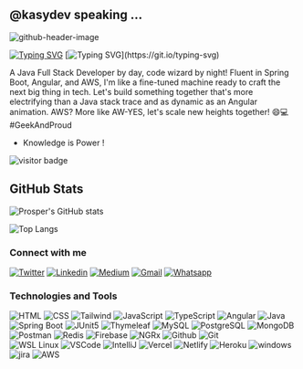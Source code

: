## @kasydev speaking ...

![github-header-image](https://github.com/kasydev/kasydev/assets/125959390/5354fa25-95b9-4888-afeb-6e003c952a58)

[![Typing SVG](https://readme-typing-svg.demolab.com?font=Fira+Code&pause=1000&color=00FFFF&random=false&width=435&lines=Hi+there!+my+name+is+Prosper+Collins)](https://git.io/typing-svg)
[![Typing SVG](https://readme-typing-svg.demolab.com?font=Fira+Code&pause=1000&color=00FFFF&random=false&width=435&lines=,+welcome+to+my+README.)](https://git.io/typing-svg)

A Java Full Stack Developer by day, code wizard by night! Fluent in Spring Boot, Angular, and AWS, I'm like a fine-tuned machine ready to craft the next big thing in tech. Let's build something together that's more electrifying than a Java stack trace and as dynamic as an Angular animation. AWS? More like AW-YES, let's scale new heights together! 😄💻 #GeekAndProud

- Knowledge is Power !
  
![visitor badge](https://visitor-badge.laobi.icu/badge?page_id=kasydev.visitor-badge)

## GitHub Stats
![Prosper's GitHub stats](https://github-readme-stats.vercel.app/api?username=kasydev&show_icons=true&theme=radical)

![Top Langs](https://github-readme-stats.vercel.app/api/top-langs/?username=kasydev&layout=compact)



### Connect with me 

 [![Twitter](https://img.shields.io/badge/Twitter-1DA1F2?style=for-the-badge&logo=twitter&logoColor=white)](https://twitter.com/kasydev) [![Linkedin](https://img.shields.io/badge/LinkedIn-0A66C2.svg?style=for-the-badge&logo=LinkedIn&logoColor=white)](https://www.linkedin.com/in/prosper-collins-919b9a191/) [![Medium](https://img.shields.io/badge/Medium-12100E?style=for-the-badge&logo=medium&logoColor=white)](https://medium.com/@kasydev) [![Gmail](https://img.shields.io/badge/Gmail-D14836?style=for-the-badge&logo=gmail&logoColor=white)](https://mail.google.com/mail/u/prospercollins19@gmail.com)  [![Whatsapp](https://img.shields.io/badge/WhatsApp-25D366?style=for-the-badge&logo=whatsapp&logoColor=white)](https://wa.me/08034206320)



  
### Technologies and Tools

 ![HTML](https://img.shields.io/badge/HTML5-E34F26?style=for-the-badge&logo=html5&logoColor=white) 
 ![CSS](https://img.shields.io/badge/CSS3-1572B6?style=for-the-badge&logo=css3&logoColor=white)
 ![Tailwind](https://img.shields.io/badge/Tailwind_CSS-38B2AC?style=for-the-badge&logo=tailwind-css&logoColor=white)
 ![JavaScript](https://img.shields.io/badge/JavaScript-323330?style=for-the-badge&logo=javascript&logoColor=F7DF1E)
 ![TypeScript](https://img.shields.io/badge/TypeScript-3178C6.svg?style=for-the-badge&logo=TypeScript&logoColor=white)
 ![Angular](https://img.shields.io/badge/Angular-0F0F11.svg?style=for-the-badge&logo=Angular&logoColor=white)
 ![Java](https://img.shields.io/badge/Java-ED8B00?style=for-the-badge&logo=java&logoColor=white)
 ![Spring Boot](https://img.shields.io/badge/Spring%20Boot-6DB33F.svg?style=for-the-badge&logo=Spring-Boot&logoColor=white)
 ![JUnit5](https://img.shields.io/badge/JUnit5-25A162.svg?style=for-the-badge&logo=JUnit5&logoColor=white)
 ![Thymeleaf](https://img.shields.io/badge/Thymeleaf-005F0F.svg?style=for-the-badge&logo=Thymeleaf&logoColor=white)
 ![MySQL](https://img.shields.io/badge/MySQL-4479A1.svg?style=for-the-badge&logo=MySQL&logoColor=white)
 ![PostgreSQL](https://img.shields.io/badge/PostgreSQL-4169E1.svg?style=for-the-badge&logo=PostgreSQL&logoColor=white)
 ![MongoDB](https://img.shields.io/badge/MongoDB-47A248.svg?style=for-the-badge&logo=MongoDB&logoColor=white)
 ![Postman](https://img.shields.io/badge/Postman-FF6C37.svg?style=for-the-badge&logo=Postman&logoColor=white)
 ![Redis](https://img.shields.io/badge/Redis-DC382D.svg?style=for-the-badge&logo=Redis&logoColor=white)
 ![Firebase](https://img.shields.io/badge/firebase-ffca28?style=for-the-badge&logo=firebase&logoColor=black)
 ![NGRx](https://img.shields.io/badge/NgRx-BA2BD2.svg?style=for-the-badge&logo=NgRx&logoColor=white)
 ![Github](https://img.shields.io/badge/GitHub-100000?style=for-the-badge&logo=github&logoColor=white)  ![Git](https://img.shields.io/badge/GIT-E44C30?style=for-the-badge&logo=git&logoColor=white)  
 ![WSL Linux](https://img.shields.io/badge/Linux-FCC624.svg?style=for-the-badge&logo=Linux&logoColor=black)
 ![VSCode](https://img.shields.io/badge/VSCode-0078D4?style=for-the-badge&logo=visual%20studio%20code&logoColor=white)
 ![IntelliJ](https://img.shields.io/badge/IntelliJ%20IDEA-000000.svg?style=for-the-badge&logo=IntelliJ-IDEA&logoColor=white)
 ![Vercel](https://img.shields.io/badge/Vercel-000000?style=for-the-badge&logo=vercel&logoColor=white)
 ![Netlify](https://img.shields.io/badge/Netlify-00C7B7.svg?style=for-the-badge&logo=Netlify&logoColor=white)
 ![Heroku](https://img.shields.io/badge/Heroku-430098.svg?style=for-the-badge&logo=Heroku&logoColor=white)
 ![windows](https://img.shields.io/badge/Windows-0078D6?style=for-the-badge&logo=windows&logoColor=white)
 ![jira](https://img.shields.io/badge/Jira-0052CC.svg?style=for-the-badge&logo=Jira&logoColor=white)
 ![AWS](https://img.shields.io/badge/Amazon%20AWS-232F3E.svg?style=for-the-badge&logo=Amazon-AWS&logoColor=white)



